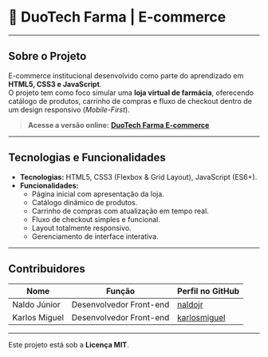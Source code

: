 # 🛒 DuoTech Farma | E-commerce  

---

## Sobre o Projeto

E-commerce institucional desenvolvido como parte do aprendizado em **HTML5, CSS3 e JavaScript**.  
O projeto tem como foco simular uma **loja virtual de farmácia**, oferecendo catálogo de produtos, carrinho de compras e fluxo de checkout dentro de um design responsivo (*Mobile-First*).  

> **Acesse a versão online:** **[DuoTech Farma E-commerce](https://naldojr24.github.io/Projeto-e-commerce-DuoTech-Farma/)**

---

## Tecnologias e Funcionalidades

* **Tecnologias:** HTML5, CSS3 (Flexbox & Grid Layout), JavaScript (ES6+).
* **Funcionalidades:**
  * Página inicial com apresentação da loja.
  * Catálogo dinâmico de produtos.
  * Carrinho de compras com atualização em tempo real.
  * Fluxo de checkout simples e funcional.
  * Layout totalmente responsivo.
  * Gerenciamento de interface interativa.

---

## Contribuidores

| Nome          | Função                  | Perfil no GitHub                               |
|---------------|-------------------------|------------------------------------------------|
| Naldo Júnior  | Desenvolvedor Front-end | [naldojr](https://github.com/Naldojr24)        |
| Karlos Miguel | Desenvolvedor Front-end | [karlosmiguel](https://github.com/miguel00001) |

---

Este projeto está sob a **Licença MIT**.
